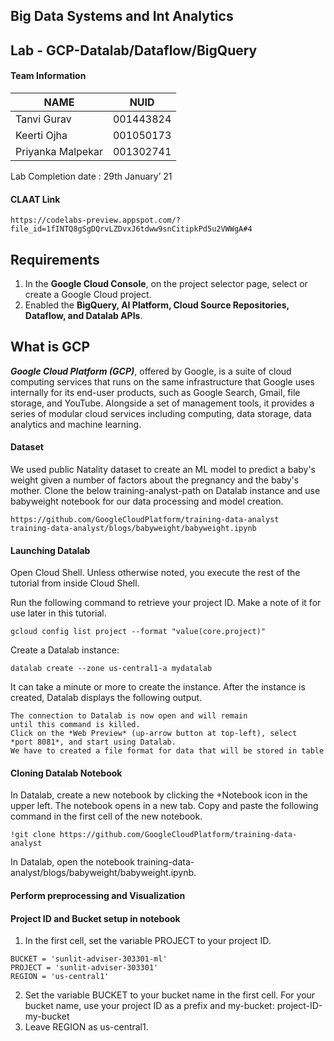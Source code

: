 ## Big Data Systems and Int Analytics

## Lab - GCP-Datalab/Dataflow/BigQuery 

#### Team Information

| NAME              |     NUID        |
|------------------ |-----------------|
|   Tanvi Gurav     |   001443824     |
|   Keerti Ojha     |   001050173     |
| Priyanka Malpekar |   001302741     |

Lab Completion date : 29th January’ 21

#### CLAAT Link

```
https://codelabs-preview.appspot.com/?file_id=1fINTQ8gSgDQrvLZDvxJ6tdww9snCitipkPd5u2VWWgA#4
```

## Requirements

1. In the **Google Cloud Console**, on the project selector page, select or create a Google Cloud project.
2. Enabled the **BigQuery, AI Platform, Cloud Source Repositories, Dataflow, and Datalab APIs**.

## What is GCP

***Google Cloud Platform (GCP)***, offered by Google, is a suite of cloud computing services that runs on the same infrastructure that Google
uses internally for its end-user products, such as Google Search, Gmail, file storage, and YouTube. Alongside a set of management tools,
it provides a series of modular cloud services including computing, data storage, data analytics and machine learning.


#### Dataset
We used public Natality dataset to create an ML model to predict a baby's weight given a number of factors about the pregnancy and the baby's mother.
Clone the below training-analyst-path on Datalab instance and use babyweight notebook for our data processing and model creation.
```
https://github.com/GoogleCloudPlatform/training-data-analyst  
training-data-analyst/blogs/babyweight/babyweight.ipynb 
```
#### Launching Datalab

Open Cloud Shell. Unless otherwise noted, you execute the rest of the tutorial from inside Cloud Shell.

Run the following command to retrieve your project ID. Make a note of it for use later in this tutorial.
``` 
gcloud config list project --format "value(core.project)"
```
Create a Datalab instance:
```
datalab create --zone us-central1-a mydatalab
```
It can take a minute or more to create the instance. After the instance is created, Datalab displays the following output.
```
The connection to Datalab is now open and will remain
until this command is killed.
Click on the *Web Preview* (up-arrow button at top-left), select
*port 8081*, and start using Datalab.
We have to created a file format for data that will be stored in table
```
#### Cloning Datalab Notebook
In Datalab, create a new notebook by clicking the +Notebook icon in the upper left. The notebook opens in a new tab.
Copy and paste the following command in the first cell of the new notebook. 
```
!git clone https://github.com/GoogleCloudPlatform/training-data-analyst
```
In Datalab, open the notebook training-data-analyst/blogs/babyweight/babyweight.ipynb.

#### Perform preprocessing and Visualization

#### Project ID and Bucket setup in notebook
1. In the first cell, set the variable PROJECT to your project ID.
```
BUCKET = 'sunlit-adviser-303301-ml'
PROJECT = 'sunlit-adviser-303301'
REGION = 'us-central1'
```
2. Set the variable BUCKET to your bucket name in the first cell. For your bucket name, use your project ID as a prefix and my-bucket:
 project-ID-my-bucket
3. Leave REGION as us-central1.




